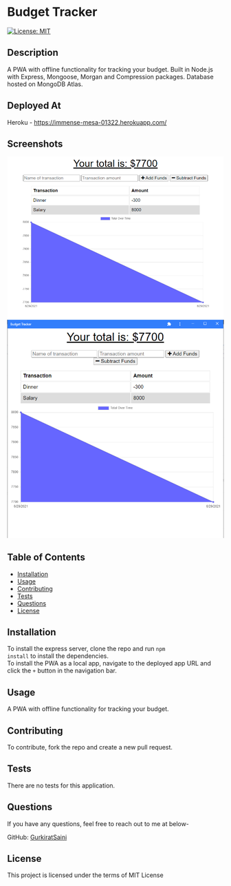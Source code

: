 # Budget Tracker
  [![License: MIT](https://img.shields.io/badge/License-MIT-yellow.svg)](https://opensource.org/licenses/MIT)

  ## Description
  A PWA with offline functionality for tracking your budget. Built in Node.js with Express, Mongoose, Morgan and Compression packages. Database hosted on MongoDB Atlas.

  ## Deployed At
  Heroku - https://immense-mesa-01322.herokuapp.com/

  ## Screenshots
  ![Web App](./assets/images/screenshot.png?raw=true)
  ![Progressive Web App](./assets/images/screenshot-pwa.png?raw=true)

  ## Table of Contents
  - [Installation](#installation)
  - [Usage](#usage)
  - [Contributing](#contributing)
  - [Tests](#tests)
  - [Questions](#questions)
  - [License](#license)

  ## Installation
  To install the express server, clone the repo and run <code>npm install</code> to install the dependencies. <br />
  To install the PWA as a local app, navigate to the deployed app URL and click the <code>+</code> button in the navigation bar.

  ## Usage
  A PWA with offline functionality for tracking your budget.

  ## Contributing
  To contribute, fork the repo and create a new pull request.

  ## Tests
  There are no tests for this application.

  ## Questions
  If you have any questions, feel free to reach out to me at below- 

  GitHub: [GurkiratSaini](https://github.com/GurkiratSaini)

  ## License
  This project is licensed under the terms of MIT License
  